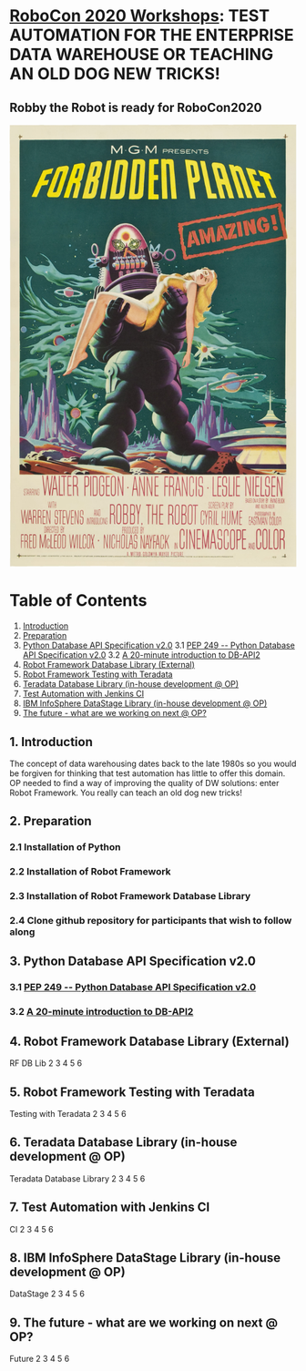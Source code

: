 # [RoboCon 2020 Workshops](https://robocon.io/#workshops): TEST AUTOMATION FOR THE ENTERPRISE DATA WAREHOUSE OR TEACHING AN OLD DOG NEW TRICKS!

## Robby the Robot is ready for RoboCon2020
![Robby the Robot](src/images/Forbiddenplanetposter.jpg)

# Table of Contents
1. [Introduction](#1-introduction)
2. [Preparation](#2-preparation)
3. [Python Database API Specification v2.0](#3-python-database-api-specification-v20)
    3.1 [PEP 249 -- Python Database API Specification v2.0](#31-pep-249----python-database-api-specification-v20)
    3.2 [A 20-minute introduction to DB-API2](#32-a-20-minute-introduction-to-db-api2)
4. [Robot Framework Database Library (External)](#4-robot-framework-database-library-external)
5. [Robot Framework Testing with Teradata](#5-robot-framework-testing-with-teradata)
6. [Teradata Database Library (in-house development @ OP)](#6-teradata-database-library-in-house-development--op)
7. [Test Automation with Jenkins CI](#7-test-automation-with-jenkins-ci)
8. [IBM InfoSphere DataStage Library (in-house development @ OP)](#8-ibm-infosphere-datastage-library-in-house-development--op)
9. [The future - what are we working on next @ OP?](#9-the-future---what-are-we-working-on-next--op)

## 1. Introduction
The concept of data warehousing dates back to the late 1980s so you would be forgiven for thinking that test automation has little to offer this domain. OP needed to find a way of improving the quality of DW solutions: enter Robot Framework. You really can teach an old dog new tricks!

## 2. Preparation
### 2.1 Installation of Python
### 2.2 Installation of Robot Framework
### 2.3 Installation of Robot Framework Database Library
### 2.4 Clone github repository for participants that wish to follow along

## 3. Python Database API Specification v2.0
### 3.1 [PEP 249 -- Python Database API Specification v2.0](https://www.python.org/dev/peps/pep-0249/)
### 3.2 [A 20-minute introduction to DB-API2](https://cewing.github.io/training.codefellows/lectures/day21/intro_to_dbapi2.html)

## 4. Robot Framework Database Library (External)
RF DB Lib
2
3
4
5
6

## 5. Robot Framework Testing with Teradata
Testing with Teradata
2
3
4
5
6

## 6. Teradata Database Library (in-house development @ OP)
Teradata Database Library
2
3
4
5
6

## 7. Test Automation with Jenkins CI
CI
2
3
4
5
6

## 8. IBM InfoSphere DataStage Library (in-house development @ OP)
DataStage
2
3
4
5
6

## 9. The future - what are we working on next @ OP?
Future
2
3
4
5
6
